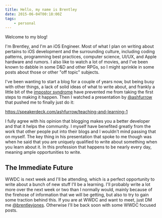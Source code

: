 ```yaml
---
title: Hello, my name is Brentley
date: 2015-06-04T00:18:00Z
tags:
    - personal
---
```


Welcome to my blog!
<!-- excerpt -->
I'm Brentley, and I'm an iOS Engineer. Most of what I plan on writing about pertains to iOS development and the surrounding culture, including coding patterns, programming best practices, computer science, UI/UX, and Apple hardware and rumors. I also like to watch a lot of movies, and I've been known to dabble in some D&D and other RPGs, so I might sprinkle in some posts about those or other "off topic" subjects.

I've been wanting to start a blog for a couple of years now, but being busy with other things, a lack of solid ideas of what to write about, and frankly a little bit of the [impostor syndrome](http://en.wikipedia.org/wiki/Impostor_syndrome) have prevented me from taking the first steps to making it happen. Then I watched a presentation by [@ashfurrow](https://twitter.com/ashfurrow) that pushed me to finally just do it:

<script async class="speakerdeck-embed" data-id="4471109de8c24a93a03fdbf549ad86eb" data-ratio="1.33333333333333" src="//speakerdeck.com/assets/embed.js"></script>
<noscript>https://speakerdeck.com/ashfurrow/teaching-and-learning-1</noscript>

I fully agree with his opinion that blogging makes you a better developer and that it helps the community. I myself have benefited greatly from the work that other people put into their blogs and I wouldn't mind passing that on myself. The key thing in his presentation that spoke to me though was when he said that you are uniquely qualified to write about something when you learn about it. In this profession that happens to be nearly every day, meaning ample opportunities to write.

## The Immediate Future

WWDC is next week and I'll be attending, which is a perfect opportunity to write about a bunch of new stuff I'll be a learning. I'll probably write a lot more over the next week or two than I normally would, mainly because of the firehose of information that we will be getting, but also to try to gain some traction behind this. If you are at WWDC and want to meet, just DM me [@brentleyjones](https://twitter.com/brentleyjones). Otherwise I'll be back soon with some WWDC focused posts.

